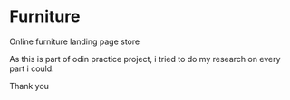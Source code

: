 # Furniture
Online furniture landing page store

As this is part of odin practice project, i tried to do my research on every part i could.

Thank you 
